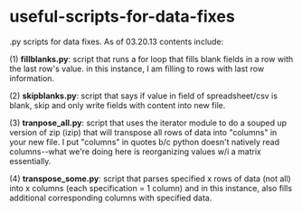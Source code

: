 useful-scripts-for-data-fixes
=============================

.py scripts for data fixes. As of 03.20.13 contents include:

(1) **fillblanks.py**: script that runs a for loop that fills blank fields in a row with the last row's value. in this 	instance, I am filling to rows with last row information.
                   
(2) **skipblanks.py**: script that says if value in field of spreadsheet/csv is blank, skip and only write fields with   content into new file.

(3) **tranpose_all.py**: script that uses the iterator module to do a souped up version of zip (izip) that will transpose all rows of data into "columns" in your new file. I put "columns" in quotes b/c python doesn't natively read columns--what we're doing here is reorganizing values w/i a matrix essentially.

(4) **transpose_some.py**: script that parses specified x rows of data (not all) into x columns (each specification = 1  column) and in this instance, also fills additional corresponding columns with specified data.


